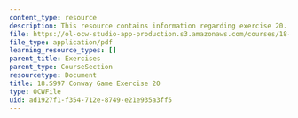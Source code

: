 ```yaml
---
content_type: resource
description: This resource contains information regarding exercise 20.
file: https://ol-ocw-studio-app-production.s3.amazonaws.com/courses/18-s997-introduction-to-matlab-programming-fall-2011/ad1927f1f354712e8749e21e935a3ff5_MIT18_S997F11_Exercise_20.pdf
file_type: application/pdf
learning_resource_types: []
parent_title: Exercises
parent_type: CourseSection
resourcetype: Document
title: 18.S997 Conway Game Exercise 20
type: OCWFile
uid: ad1927f1-f354-712e-8749-e21e935a3ff5
---
```

